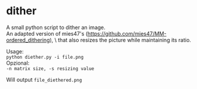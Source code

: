 # dither
A small python script to dither an image.\
An adapted version of mies47's (https://github.com/mies47/MM-ordered_dithering), \ 
that also resizes the picture while maintaining its ratio.

Usage:\
`python diether.py -i file.png`\
Opzional:\
`-n matrix size, -s resizing value`

Will output `file_diethered.png`
